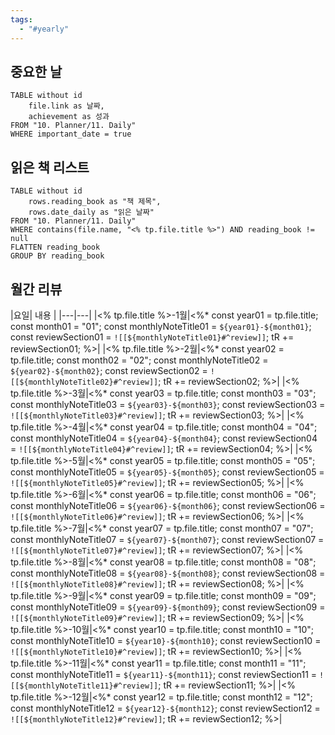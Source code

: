 ```yaml
---
tags:
  - "#yearly"
---
```

## 중요한 날
```dataview
TABLE without id
	file.link as 날짜,
	achievement as 성과
FROM "10. Planner/11. Daily"
WHERE important_date = true
```

## 읽은 책 리스트
```dataview
TABLE without id
	rows.reading_book as "책 제목",
	rows.date_daily as "읽은 날짜"
FROM "10. Planner/11. Daily"
WHERE contains(file.name, "<% tp.file.title %>") AND reading_book != null
FLATTEN reading_book
GROUP BY reading_book
```

## 월간 리뷰
|요일| 내용 | |---|---| |<% tp.file.title %>-1월|<%* const year01 = tp.file.title; const month01 = "01"; const monthlyNoteTitle01 = `${year01}-${month01}`; const reviewSection01 = `![[${monthlyNoteTitle01}#^review]]`; tR += reviewSection01; %>| |<% tp.file.title %>-2월|<%* const year02 = tp.file.title; const month02 = "02"; const monthlyNoteTitle02 = `${year02}-${month02}`; const reviewSection02 = `![[${monthlyNoteTitle02}#^review]]`; tR += reviewSection02; %>| |<% tp.file.title %>-3월|<%* const year03 = tp.file.title; const month03 = "03"; const monthlyNoteTitle03 = `${year03}-${month03}`; const reviewSection03 = `![[${monthlyNoteTitle03}#^review]]`; tR += reviewSection03; %>| |<% tp.file.title %>-4월|<%* const year04 = tp.file.title; const month04 = "04"; const monthlyNoteTitle04 = `${year04}-${month04}`; const reviewSection04 = `![[${monthlyNoteTitle04}#^review]]`; tR += reviewSection04; %>| |<% tp.file.title %>-5월|<%* const year05 = tp.file.title; const month05 = "05"; const monthlyNoteTitle05 = `${year05}-${month05}`; const reviewSection05 = `![[${monthlyNoteTitle05}#^review]]`; tR += reviewSection05; %>| |<% tp.file.title %>-6월|<%* const year06 = tp.file.title; const month06 = "06"; const monthlyNoteTitle06 = `${year06}-${month06}`; const reviewSection06 = `![[${monthlyNoteTitle06}#^review]]`; tR += reviewSection06; %>| |<% tp.file.title %>-7월|<%* const year07 = tp.file.title; const month07 = "07"; const monthlyNoteTitle07 = `${year07}-${month07}`; const reviewSection07 = `![[${monthlyNoteTitle07}#^review]]`; tR += reviewSection07; %>| |<% tp.file.title %>-8월|<%* const year08 = tp.file.title; const month08 = "08"; const monthlyNoteTitle08 = `${year08}-${month08}`; const reviewSection08 = `![[${monthlyNoteTitle08}#^review]]`; tR += reviewSection08; %>| |<% tp.file.title %>-9월|<%* const year09 = tp.file.title; const month09 = "09"; const monthlyNoteTitle09 = `${year09}-${month09}`; const reviewSection09 = `![[${monthlyNoteTitle09}#^review]]`; tR += reviewSection09; %>| |<% tp.file.title %>-10월|<%* const year10 = tp.file.title; const month10 = "10"; const monthlyNoteTitle10 = `${year10}-${month10}`; const reviewSection10 = `![[${monthlyNoteTitle10}#^review]]`; tR += reviewSection10; %>| |<% tp.file.title %>-11월|<%* const year11 = tp.file.title; const month11 = "11"; const monthlyNoteTitle11 = `${year11}-${month11}`; const reviewSection11 = `![[${monthlyNoteTitle11}#^review]]`; tR += reviewSection11; %>| |<% tp.file.title %>-12월|<%* const year12 = tp.file.title; const month12 = "12"; const monthlyNoteTitle12 = `${year12}-${month12}`; const reviewSection12 = `![[${monthlyNoteTitle12}#^review]]`; tR += reviewSection12; %>|